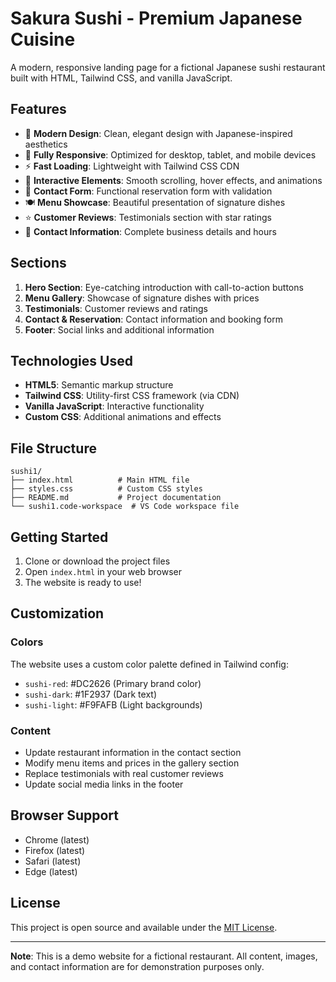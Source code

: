 # Sakura Sushi - Premium Japanese Cuisine

A modern, responsive landing page for a fictional Japanese sushi restaurant built with HTML, Tailwind CSS, and vanilla JavaScript.

## Features

- 🍣 **Modern Design**: Clean, elegant design with Japanese-inspired aesthetics
- 📱 **Fully Responsive**: Optimized for desktop, tablet, and mobile devices
- ⚡ **Fast Loading**: Lightweight with Tailwind CSS CDN
- 🎨 **Interactive Elements**: Smooth scrolling, hover effects, and animations
- 📝 **Contact Form**: Functional reservation form with validation
- 🍽️ **Menu Showcase**: Beautiful presentation of signature dishes
- ⭐ **Customer Reviews**: Testimonials section with star ratings
- 📍 **Contact Information**: Complete business details and hours

## Sections

1. **Hero Section**: Eye-catching introduction with call-to-action buttons
2. **Menu Gallery**: Showcase of signature dishes with prices
3. **Testimonials**: Customer reviews and ratings
4. **Contact & Reservation**: Contact information and booking form
5. **Footer**: Social links and additional information

## Technologies Used

- **HTML5**: Semantic markup structure
- **Tailwind CSS**: Utility-first CSS framework (via CDN)
- **Vanilla JavaScript**: Interactive functionality
- **Custom CSS**: Additional animations and effects

## File Structure

```
sushi1/
├── index.html          # Main HTML file
├── styles.css          # Custom CSS styles
├── README.md           # Project documentation
└── sushi1.code-workspace  # VS Code workspace file
```

## Getting Started

1. Clone or download the project files
2. Open `index.html` in your web browser
3. The website is ready to use!

## Customization

### Colors
The website uses a custom color palette defined in Tailwind config:
- `sushi-red`: #DC2626 (Primary brand color)
- `sushi-dark`: #1F2937 (Dark text)
- `sushi-light`: #F9FAFB (Light backgrounds)

### Content
- Update restaurant information in the contact section
- Modify menu items and prices in the gallery section
- Replace testimonials with real customer reviews
- Update social media links in the footer

## Browser Support

- Chrome (latest)
- Firefox (latest)
- Safari (latest)
- Edge (latest)

## License

This project is open source and available under the [MIT License](LICENSE).

---

**Note**: This is a demo website for a fictional restaurant. All content, images, and contact information are for demonstration purposes only. 